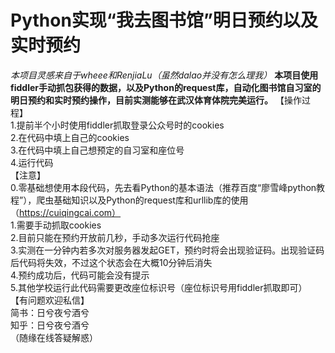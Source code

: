 # Python实现“我去图书馆”明日预约以及实时预约   
*本项目灵感来自于wheee和RenjiaLu（虽然dalao并没有怎么理我）*
**本项目使用fiddler手动抓包获得的数据，以及Python的request库，自动化图书馆自习室的明日预约和实时预约操作，目前实测能够在武汉体育体院完美运行。**
【操作过程】  
1.提前半个小时使用fiddler抓取登录公众号时的cookies    
2.在代码中填上自己的cookies    
3.在代码中填上自己想预定的自习室和座位号   
4.运行代码    
【注意】    
0.零基础想使用本段代码，先去看Python的基本语法（推荐百度“廖雪峰python教程”），爬虫基础知识以及Python的request库和urllib库的使用（https://cuiqingcai.com）     
1.需要手动抓取cookies   
2.目前只能在预约开放前几秒，手动多次运行代码抢座   
3.实测在一分钟内若多次对服务器发起GET，预约时将会出现验证码。出现验证码后代码将失效，不过这个状态会在大概10分钟后消失    
4.预约成功后，代码可能会没有提示     
5.其他学校运行此代码需要更改座位标识号（座位标识号用fiddler抓取即可）     
【有问题欢迎私信】  
简书：日兮夜兮酒兮  
知乎：日兮夜兮酒兮  
（随缘在线答疑解惑）  
